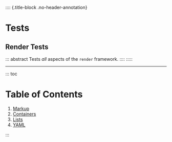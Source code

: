 :::: {.title-block .no-header-annotation}
# Tests
## Render Tests

::: abstract
Tests _all_ aspects of the `render` framework.
::::
:::::

---

::: toc

# Table of Contents

1. [Markup](markup.html)
1. [Containers](div.html)
1. [Lists](lists.html)
1. [YAML](yaml.html)

:::
